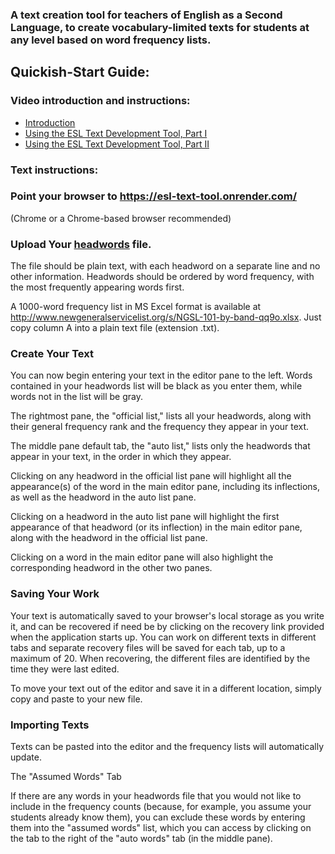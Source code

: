 ### A text creation tool for teachers of English as a Second Language, to create vocabulary-limited texts for students at any level based on word frequency lists.
## Quickish-Start Guide:
### Video introduction and instructions:
- [Introduction](https://www.youtube.com/watch?v=HbRdLL4ib9o)
- [Using the ESL Text Development Tool, Part I](https://www.youtube.com/watch?v=9S1exy-FWxk)
- [Using the ESL Text Development Tool, Part II](https://www.youtube.com/watch?v=9S1exy-FWxk)

### Text instructions:
### Point your browser to https://esl-text-tool.onrender.com/
(Chrome or a Chrome-based browser recommended)

### Upload Your [headwords](https://en.wikipedia.org/wiki/Headword) file.
The file should be plain text, with each headword on a separate line and no other information. Headwords should be ordered by word frequency, with the most frequently appearing words first.

A 1000-word frequency list in MS Excel format is available at http://www.newgeneralservicelist.org/s/NGSL-101-by-band-qq9o.xlsx. Just copy column A into a plain text file (extension .txt).

### Create Your Text
You can now begin entering your text in the editor pane to the left. Words contained in your headwords list will be black as you enter them, while words not in the list will be gray.

The rightmost pane, the "official list," lists all your headwords, along with their general frequency rank and the frequency they appear in your text.

The middle pane default tab, the "auto list," lists only the headwords that appear in your text, in the order in which they appear.

Clicking on any headword in the official list pane will highlight all the appearance(s) of the word in the main editor pane, including its inflections, as well as the headword in the auto list pane.

Clicking on a headword in the auto list pane will highlight the first appearance of that headword (or its inflection) in the main editor pane, along with the headword in the official list pane.

Clicking on a word in the main editor pane will also highlight the corresponding headword in the other two panes.

### Saving Your Work

Your text is automatically saved to your browser's local storage as you write it, and can be recovered if need be by clicking on the recovery link provided when the application starts up. You can work on different texts in different tabs and separate recovery files will be saved for each tab, up to a maximum of 20. When recovering, the different files are identified by the time they were last edited.

To move your text out of the editor and save it in a different location, simply copy and paste to your new file.

### Importing Texts

Texts can be pasted into the editor and the frequency lists will automatically update.

The "Assumed Words" Tab

If there are any words in your headwords file that you would not like to include in the frequency counts (because, for example, you assume your students already know them), you can exclude these words by entering them into the "assumed words" list, which you can access by clicking on the tab to the right of the "auto words" tab (in the middle pane).

